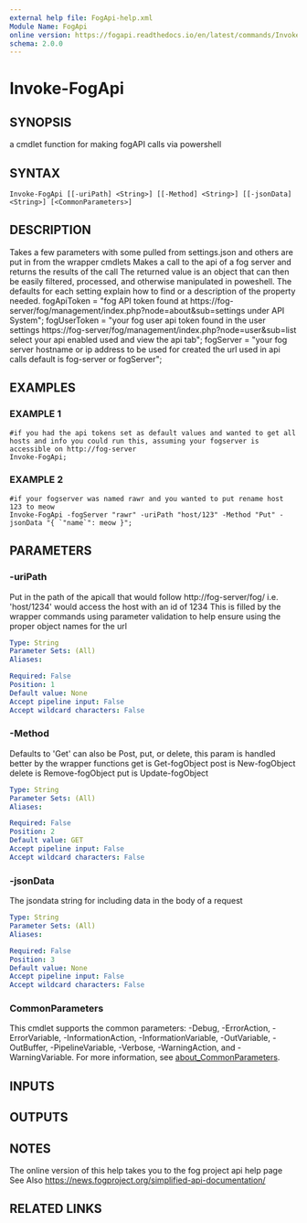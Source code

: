 ```yaml
---
external help file: FogApi-help.xml
Module Name: FogApi
online version: https://fogapi.readthedocs.io/en/latest/commands/Invoke-FogApi
schema: 2.0.0
---
```


# Invoke-FogApi

## SYNOPSIS
a cmdlet function for making fogAPI calls via powershell

## SYNTAX

```
Invoke-FogApi [[-uriPath] <String>] [[-Method] <String>] [[-jsonData] <String>] [<CommonParameters>]
```

## DESCRIPTION
Takes a few parameters with some pulled from settings.json and others are put in from the wrapper cmdlets
Makes a call to the api of a fog server and returns the results of the call
The returned value is an object that can then be easily filtered, processed,
 and otherwise manipulated in poweshell.
The defaults for each setting explain how to find or a description of the property needed.
fogApiToken = "fog API token found at https://fog-server/fog/management/index.php?node=about&sub=settings under API System";
fogUserToken = "your fog user api token found in the user settings https://fog-server/fog/management/index.php?node=user&sub=list select your api enabled used and view the api tab";
fogServer = "your fog server hostname or ip address to be used for created the url used in api calls default is fog-server or fogServer";

## EXAMPLES

### EXAMPLE 1
```
#if you had the api tokens set as default values and wanted to get all hosts and info you could run this, assuming your fogserver is accessible on http://fog-server
Invoke-FogApi;
```

### EXAMPLE 2
```
#if your fogserver was named rawr and you wanted to put rename host 123 to meow
Invoke-FogApi -fogServer "rawr" -uriPath "host/123" -Method "Put" -jsonData "{ `"name`": meow }";
```

## PARAMETERS

### -uriPath
Put in the path of the apicall that would follow http://fog-server/fog/
i.e.
'host/1234' would access the host with an id of 1234
This is filled by the wrapper commands using parameter validation to
help ensure using the proper object names for the url

```yaml
Type: String
Parameter Sets: (All)
Aliases:

Required: False
Position: 1
Default value: None
Accept pipeline input: False
Accept wildcard characters: False
```

### -Method
Defaults to 'Get' can also be Post, put, or delete, this param is handled better
by the wrapper functions
get is Get-fogObject
post is New-fogObject
delete is Remove-fogObject
put is Update-fogObject

```yaml
Type: String
Parameter Sets: (All)
Aliases:

Required: False
Position: 2
Default value: GET
Accept pipeline input: False
Accept wildcard characters: False
```

### -jsonData
The jsondata string for including data in the body of a request

```yaml
Type: String
Parameter Sets: (All)
Aliases:

Required: False
Position: 3
Default value: None
Accept pipeline input: False
Accept wildcard characters: False
```

### CommonParameters
This cmdlet supports the common parameters: -Debug, -ErrorAction, -ErrorVariable, -InformationAction, -InformationVariable, -OutVariable, -OutBuffer, -PipelineVariable, -Verbose, -WarningAction, and -WarningVariable. For more information, see [about_CommonParameters](http://go.microsoft.com/fwlink/?LinkID=113216).

## INPUTS

## OUTPUTS

## NOTES
The online version of this help takes you to the fog project api help page
See Also https://news.fogproject.org/simplified-api-documentation/

## RELATED LINKS

